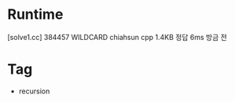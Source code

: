 # Runtime

[solve1.cc]
384457  WILDCARD    chiahsun    cpp 1.4KB   정답    6ms 방금 전


# Tag

* recursion
